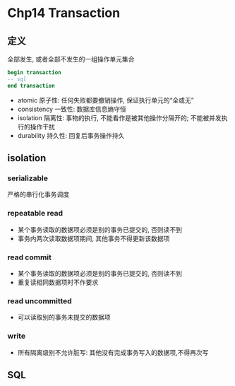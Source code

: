 # Chp14 Transaction

## 定义

全部发生, 或者全部不发生的一组操作单元集合

```sql
begin transaction
-- sql
end transaction
```

- atomic 原子性: 任何失败都要撤销操作, 保证执行单元的“全或无”
- consistency 一致性: 数据库信息熵守恒
- isolation 隔离性: 事物的执行, 不能看作是被其他操作分隔开的; 不能被并发执行的操作干扰
- durability 持久性: 回复后事务操作持久

## isolation

### serializable

严格的串行化事务调度

### repeatable read

- 某个事务读取的数据项必须是别的事务已提交的, 否则读不到
- 事务内两次读取数据项期间, 其他事务不得更新该数据项

### read commit

- 某个事务读取的数据项必须是别的事务已提交的, 否则读不到
- 重复读相同数据项时不作要求

### read uncommitted 

- 可以读取别的事务未提交的数据项

### write

- 所有隔离级别不允许脏写: 其他没有完成事务写入的数据项,不得再次写

## SQL





